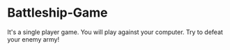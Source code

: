 # Battleship-Game
It's a single player game. You will play against your computer. 
Try to defeat your enemy army!
